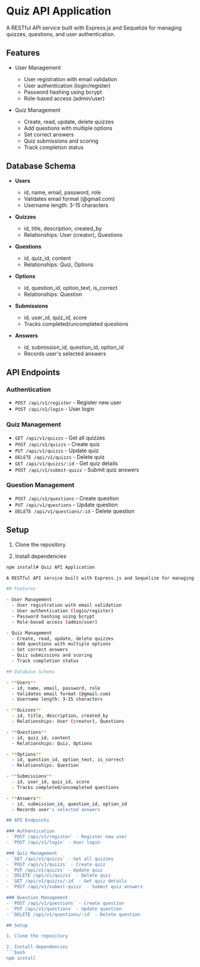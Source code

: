 # Quiz API Application

A RESTful API service built with Express.js and Sequelize for managing quizzes, questions, and user authentication.

## Features

- User Management

  - User registration with email validation
  - User authentication (login/register)
  - Password hashing using bcrypt
  - Role-based access (admin/user)

- Quiz Management
  - Create, read, update, delete quizzes
  - Add questions with multiple options
  - Set correct answers
  - Quiz submissions and scoring
  - Track completion status

## Database Schema

- **Users**

  - id, name, email, password, role
  - Validates email format (@gmail.com)
  - Username length: 3-15 characters

- **Quizzes**

  - id, title, description, created_by
  - Relationships: User (creator), Questions

- **Questions**

  - id, quiz_id, content
  - Relationships: Quiz, Options

- **Options**

  - id, question_id, option_text, is_correct
  - Relationships: Question

- **Submissions**

  - id, user_id, quiz_id, score
  - Tracks completed/uncompleted questions

- **Answers**
  - id, submission_id, question_id, option_id
  - Records user's selected answers

## API Endpoints

### Authentication

- `POST /api/v1/register` - Register new user
- `POST /api/v1/login` - User login

### Quiz Management

- `GET /api/v1/quizzs` - Get all quizzes
- `POST /api/v1/quizzs` - Create quiz
- `PUT /api/v1/quizzs` - Update quiz
- `DELETE /api/v1/quizzs` - Delete quiz
- `GET /api/v1/quizzs/:id` - Get quiz details
- `POST /api/v1/submit-quizz` - Submit quiz answers

### Question Management

- `POST /api/v1/questions` - Create question
- `PUT /api/v1/questions` - Update question
- `DELETE /api/v1/questions/:id` - Delete question

## Setup

1. Clone the repository

2. Install dependencies

````bash
npm install# Quiz API Application

A RESTful API service built with Express.js and Sequelize for managing quizzes, questions, and user authentication.

## Features

- User Management
  - User registration with email validation
  - User authentication (login/register)
  - Password hashing using bcrypt
  - Role-based access (admin/user)

- Quiz Management
  - Create, read, update, delete quizzes
  - Add questions with multiple options
  - Set correct answers
  - Quiz submissions and scoring
  - Track completion status

## Database Schema

- **Users**
  - id, name, email, password, role
  - Validates email format (@gmail.com)
  - Username length: 3-15 characters

- **Quizzes**
  - id, title, description, created_by
  - Relationships: User (creator), Questions

- **Questions**
  - id, quiz_id, content
  - Relationships: Quiz, Options

- **Options**
  - id, question_id, option_text, is_correct
  - Relationships: Question

- **Submissions**
  - id, user_id, quiz_id, score
  - Tracks completed/uncompleted questions

- **Answers**
  - id, submission_id, question_id, option_id
  - Records user's selected answers

## API Endpoints

### Authentication
- `POST /api/v1/register` - Register new user
- `POST /api/v1/login` - User login

### Quiz Management
- `GET /api/v1/quizzs` - Get all quizzes
- `POST /api/v1/quizzs` - Create quiz
- `PUT /api/v1/quizzs` - Update quiz
- `DELETE /api/v1/quizzs` - Delete quiz
- `GET /api/v1/quizzs/:id` - Get quiz details
- `POST /api/v1/submit-quizz` - Submit quiz answers

### Question Management
- `POST /api/v1/questions` - Create question
- `PUT /api/v1/questions` - Update question
- `DELETE /api/v1/questions/:id` - Delete question

## Setup

1. Clone the repository

2. Install dependencies
```bash
npm install


````
